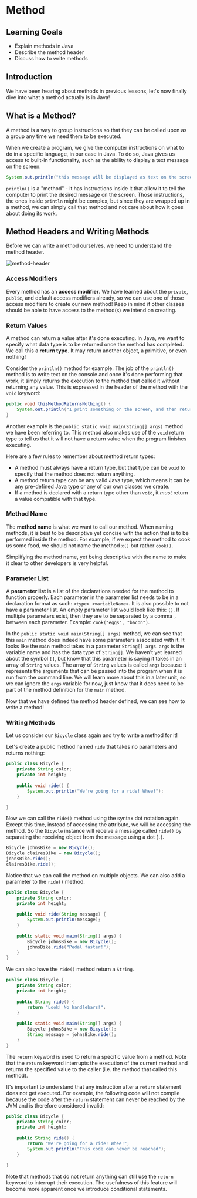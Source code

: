 # Method

## Learning Goals

- Explain methods in Java
- Describe the method header
- Discuss how to write methods

## Introduction

We have been hearing about methods in previous lessons, let's now finally dive into what a method actually is in Java!

## What is a Method?

A method is a way to group instructions so that they can be called upon as a group any time we need them to be executed.

When we create a program, we give the computer instructions on what to do in a specific language, in our case in Java.
To do so, Java gives us access to built-in functionality, such as the ability to display a text message on the screen:

```java
System.out.println("this message will be displayed as text on the screen"); 
```

`println()` is a "method" - it has instructions inside it that allow it to tell the computer to print the
desired message on the screen. Those instructions, the ones inside `println` might be complex, but since they are
wrapped up in a method, we can simply call that method and not care about how it goes about doing its work.

## Method Headers and Writing Methods

Before we can write a method ourselves, we need to understand the method header. 

![method-header](https://curriculum-content.s3.amazonaws.com/java-mod-1/method/Method-Header.png)

### Access Modifiers

Every method has an **access modifier**. We have learned about the `private`, `public`, and default access modifiers
already, so we can use one of those access modifiers to create our new method! Keep in mind if other classes should
be able to have access to the method(s) we intend on creating.

### Return Values

A method can return a value after it's done executing. In Java, we want to specify what data type is to be returned
once the method has completed. We call this a **return type**. It may return another object, a primitive, or even
nothing! 

Consider the `println()` method for example. The job of the `println()` method is to write text on the console and
once it's done performing that work, it simply returns the execution to the method that called it without returning
any value. This is expressed in the header of the method with the `void` keyword:

```java
public void thisMethodReturnsNothing() {
    System.out.println("I print something on the screen, and then return nothing");     
} 
```

Another example is the `public static void main(String[] args)` method we have been referring to. This method also
makes use of the `void` return type to tell us that it will not have a return value when the program finishes
executing.

Here are a few rules to remember about method return types:
- A method must always have a return type, but that type can be `void` to specify that the method does not return
  anything.
- A method return type can be any valid Java type, which means it can be any pre-defined Java type or
  any of our own classes we create.
- If a method is declared with a return type other than `void`, it _must_ return a value compatible with that type.

### Method Name

The **method name** is what we want to call our method.
When naming methods, it is best to be descriptive yet concise with the action that is to be performed inside the method.
For example, if we expect the method to cook us some food, we should not name the method `x()` but rather `cook()`.

Simplifying the method name, yet being descriptive with the name to make it clear to other developers is very helpful.

### Parameter List

A **parameter list** is a list of the declarations needed for the method to function properly. Each parameter in the
parameter list needs to be in a declaration format as such: `<type> <variableName>`. It is also possible to not have a
parameter list. An empty parameter list would look like this: `()`. If multiple parameters exist, then they are to be
separated by a comma `,` between each parameter. Example: `cook("eggs", "bacon")`.

In the `public static void main(String[] args)` method, we can see that this `main` method does indeed
have some parameters associated with it. It looks like the `main` method takes in a parameter `String[] args`.
`args` is the variable name and has the data type of `String[]`. We haven't yet learned about the symbol `[]`, but know
that this parameter is saying it takes in an array of `String` values. The array of `String` values is called `args`
because it represents the arguments that can be passed into the program when it is run from the command line. We will
learn more about this in a later unit, so we can ignore the `args` variable for now, just know that it does need
to be part of the method definition for the `main` method.

Now that we have defined the method header defined, we can see how to write a method!

### Writing Methods

Let us consider our `Bicycle` class again and try to write a method for it!

Let's create a public method named `ride` that takes no parameters and returns nothing:

```java
public class Bicycle {
    private String color;
    private int height;
    
    public void ride() {
        System.out.println("We're going for a ride! Whee!");
    }

}
````

Now we can call the `ride()` method using the syntax dot notation again. Except this time, instead of accessing the
attribute, we will be accessing the method. So the `Bicycle` instance will receive a message called `ride()` by
separating the receiving object from the message using a dot (`.`).

```java
Bicycle johnsBike = new Bicycle();
Bicycle clairesBike = new Bicycle();
johnsBike.ride();
clairesBike.ride();
```

Notice that we can call the method on multiple objects. We can also add a parameter to the `ride()` method.

```java
public class Bicycle {
    private String color;
    private int height;
    
    public void ride(String message) {
        System.out.println(message);
    }
    
    public static void main(String[] args) {
        Bicycle johnsBike = new Bicycle();
        johnsBike.ride("Pedal faster!");
    }
}
````

We can also have the `ride()` method return a `String`.

```java
public class Bicycle {
    private String color;
    private int height;
    
    public String ride() {
        return "Look! No handlebars!";
    }
    
    public static void main(String[] args) {
        Bicycle johnsBike = new Bicycle();
        String message = johnsBike.ride();
    }
}
````

The `return` keyword is used to return a specific value from a method. Note that the `return` keyword interrupts the
execution of the current method and returns the specified value to the caller (i.e. the method that called this method).

It's important to understand that any instruction after a `return` statement does not get executed. 
For example, the following code will not compile because the code after the `return` statement can never be reached by
the JVM and is therefore considered invalid:

```java
public class Bicycle {
    private String color;
    private int height;
    
    public String ride() {
        return "We're going for a ride! Whee!";
        System.out.println("This code can never be reached");
    }

}
````

Note that methods that do not return anything can still use the `return` keyword to interrupt their execution. 
The usefulness of this feature will become more apparent once we introduce conditional statements.
